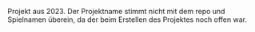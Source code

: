 Projekt aus 2023. Der Projektname stimmt nicht mit dem repo und Spielnamen überein, da der beim Erstellen des Projektes noch offen war.

